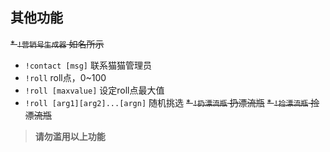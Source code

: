 ## 其他功能
<s>* `!营销号生成器` 如名所示</s>
* `!contact [msg]` 联系猫猫管理员
* `!roll` roll点，0~100
* `!roll [maxvalue]` 设定roll点最大值
* `!roll [arg1][arg2]...[argn]` 随机挑选
  <s>* `!扔漂流瓶` 扔漂流瓶</s>
  <s>* `!捡漂流瓶` 捡漂流瓶</s>

> **请勿滥用以上功能**
